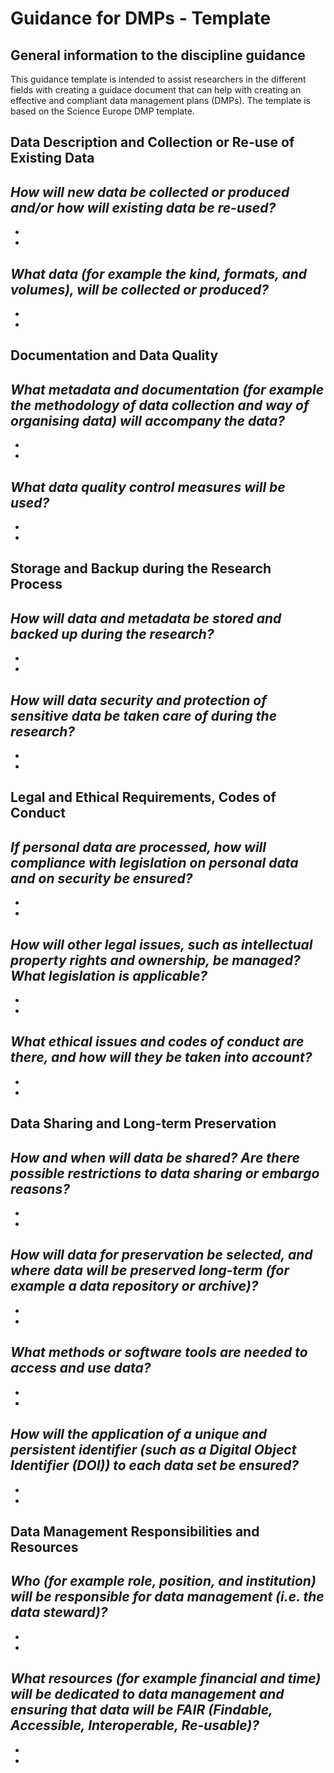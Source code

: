 
# Guidance for DMPs - Template

## General information to the discipline guidance

This guidance template is intended to assist researchers in the different fields with creating a guidace document that can help with creating an effective and compliant data management plans (DMPs). The template is based on the Science Europe DMP template.

## Data Description and Collection or Re-use of Existing Data

_How will new data be collected or produced and/or how will existing data be re-used?_
-
-
-
_What data (for example the kind, formats, and volumes), will be collected or produced?_
-
-
-

## Documentation and Data Quality

_What metadata and documentation (for example the methodology of data collection and way of organising data) will accompany the data?_
- 
- 
- 
_What data quality control measures will be used?_
-
-
-

## Storage and Backup during the Research Process

_How will data and metadata be stored and backed up during the research?_
-
-
-
_How will data security and protection of sensitive data be taken care of during the research?_
-
-
-

## Legal and Ethical Requirements, Codes of Conduct

_If personal data are processed, how will compliance with legislation on personal data and on security be ensured?_
-
-
-
_How will other legal issues, such as intellectual property rights and ownership, be managed? What legislation is applicable?_
-
-
-
_What ethical issues and codes of conduct are there, and how will they be taken into account?_
-
-
-

## Data Sharing and Long-term Preservation

_How and when will data be shared? Are there possible restrictions to data sharing or embargo reasons?_
-
-
-
_How will data for preservation be selected, and where data will be preserved long-term (for example a data repository or archive)?_
-
-
-
_What methods or software tools are needed to access and use data?_
-
-
-
_How will the application of a unique and persistent identifier (such as a Digital Object Identifier (DOI)) to each data set be ensured?_
-
-
-

## Data Management Responsibilities and Resources

_Who (for example role, position, and institution) will be responsible for data management (i.e. the data steward)?_
-
-
-
_What resources (for example financial and time) will be dedicated to data management and ensuring that data will be FAIR (Findable, Accessible, Interoperable, Re-usable)?_
-
-
-
